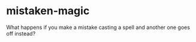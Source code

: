 # mistaken-magic
What happens if you make a mistake casting a spell and another one goes off instead?
